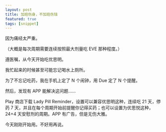 ```yaml
---
layout: post
title: 加班伤身，不加班伤钱
featured: true
tags: [snippet]
---
```




因为痛经太严重。

（大概是每次周期需要连续按照最大剂量吃 EVE 那种程度。）

遵医嘱，从今天开始吃优思明。

我忙起来的时候甚至可能忘记喝水上厕所。

为了不忘记吃药，我在手机上定了 N 个闹钟，用 Due 定了 N 个提醒。

然后，发现有 APP 能解决这问题……

Play 商店下载 Lady Pill Reminder，设置可以兼容优思明这种，连续吃 21 天，停药 7 天，并且在每个周期开始前提醒你记得买药；也可以设置为优思悦这种，24+4 天安慰剂的周期。APP 有广告，但是无伤大雅。

今天刚刚开始用。不好用再说。
